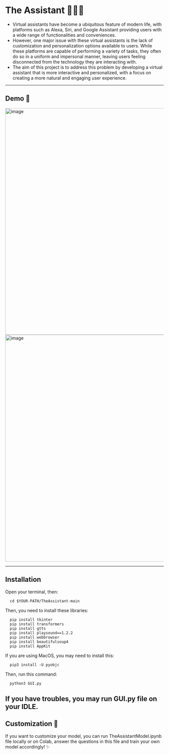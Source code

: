 # The Assistant 👩🏽‍💻

- Virtual assistants have become a ubiquitous feature of modern life, with platforms such as Alexa, Siri, and Google Assistant providing users with a wide range of functionalities and conveniences. 
- However, one major issue with these virtual assistants is the lack of customization and personalization options available to users. While these platforms are capable of performing a variety of tasks, they often do so in a uniform and impersonal manner, leaving users feeling disconnected from the technology they are interacting with.
- The aim of this project is to address this problem by developing a virtual assistant that is more interactive and personalized, with a focus on creating a more natural and engaging user experience. 

-----------------------
## Demo 🐸
<img width="718" alt="image" src="https://github.com/gokcenazakyol/TheAssistant/assets/74296174/a9f9526a-4473-42e8-9fd1-9f512a93c44a">

<img width="719" alt="image" src="https://github.com/gokcenazakyol/TheAssistant/assets/74296174/137b50fb-3789-400b-b52b-9e10cc516d26">


------------------------

## Installation
Open your terminal, then:
```
  cd $YOUR-PATH/TheAssistant-main
```
Then, you need to install these libraries:

```
  pip install tkinter
  pip install transformers
  pip install gtts
  pip install playsound==1.2.2
  pip install webbrowser
  pip install beautifulsoup4
  pip install AppKit
```

If you are using MacOS, you may need to install this:

```
  pip3 install -U pyobjc
```
Then, run this command:
```
  python3 GUI.py
```
If you have troubles, you may run GUI.py file on your IDLE.
----------------------------------

## Customization 🤡
If you want to customize your model, you can run TheAssistantModel.ipynb file locally or on Colab, answer the questions in this file and train your own model accordingly! ✨
